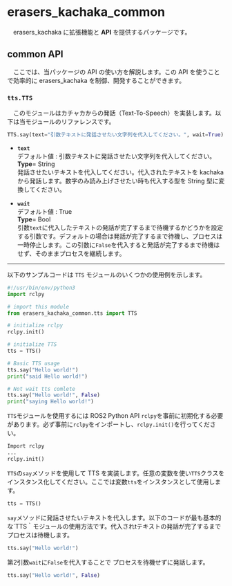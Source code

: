 # erasers_kachaka_common
　erasers_kachaka に拡張機能と **API** を提供するパッケージです。

## common API
　ここでは、当パッケージの API の使い方を解説します。この API を使うことで効率的に erasers_kachaka を制御、開発することができます。
 
### `tts.TTS`
　このモジュールはカチャカからの発話（Text-To-Speech）を実装します。以下は当モジュールのリファレンスです。
```python
TTS.say(text="引数テキストに発話させたい文字列を代入してください。", wait=True)
```
- **`text`**<br>
        デフォルト値 : $`\text{引数テキストに発話させたい文字列を代入してください。 }`$<br>
        **Type**= $`\text{String}`$<br>
        発話させたいテキストを代入してください。代入されたテキストを kachaka から発話します。数字のみ読み上げさせたい時も代入する型を String 型に変換してください。

- **`wait`**<br>
        デフォルト値 : $`\text{True }`$<br>
        **Type**= $`\text{Bool}`$<br>
        引数`text`に代入したテキストの発話が完了するまで待機するかどうかを設定する引数です。デフォルトの場合は発話が完了するまで待機し、プロセスは一時停止します。この引数に`False`を代入すると発話が完了するまで待機はせず、そのままプロセスを継続します。

---

以下のサンプルコードは `TTS` モジュールのいくつかの使用例を示します。
```python
#!/usr/bin/env/python3
import rclpy

# import this module
from erasers_kachaka_common.tts import TTS

# initialize rclpy
rclpy.init()

# initialize TTS
tts = TTS()

# Basic TTS usage
tts.say("Hello world!")
print("said Hello world!")

# Not wait tts comlete
tts.say("Hello world!", False)
print("saying Hello world!")
```
`TTS`モジュールを使用するには ROS2 Python API `rclpy`を事前に初期化する必要があります。必ず事前に`rclpy`をインポートし、`rclpy.init()`を行ってください。
```python
Import rclpy
...
rclpy.init()
```
`TTS`の`say`メソッドを使用して TTS を実装します。任意の変数を使い`TTS`クラスをインスタンス化してください。ここでは変数`tts`をインスタンスとして使用します。
```python
tts = TTS()
```
`say`メソッドに発話させたいテキストを代入します。以下のコードが最も基本的な`TTS｀モジュールの使用方法です。代入されtテキストの発話が完了するまでプロセスは待機します。
```python
tts.say("Hello world!")
```
第2引数`wait`に`False`を代入することで プロセスを待機せずに発話します。
```python
tts.say("Hello world!", False)
```
